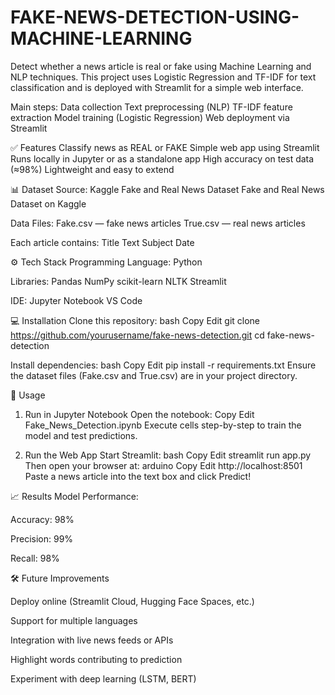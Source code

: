 # FAKE-NEWS-DETECTION-USING-MACHINE-LEARNING

Detect whether a news article is real or fake using Machine Learning and NLP techniques.
This project uses Logistic Regression and TF-IDF for text classification and is deployed with Streamlit for a simple web interface.


Main steps:
Data collection
Text preprocessing (NLP)
TF-IDF feature extraction
Model training (Logistic Regression)
Web deployment via Streamlit


✅ Features
Classify news as REAL or FAKE
Simple web app using Streamlit
Runs locally in Jupyter or as a standalone app
High accuracy on test data (≈98%)
Lightweight and easy to extend


📊 Dataset
Source: Kaggle Fake and Real News Dataset
Fake and Real News Dataset on Kaggle

Data Files:
Fake.csv — fake news articles
True.csv — real news articles

Each article contains:
Title
Text
Subject
Date


⚙️ Tech Stack
Programming Language: Python

Libraries:
Pandas
NumPy
scikit-learn
NLTK
Streamlit

IDE:
Jupyter Notebook
VS Code


💻 Installation
Clone this repository:
bash
Copy
Edit
git clone https://github.com/yourusername/fake-news-detection.git
cd fake-news-detection

Install dependencies:
bash
Copy
Edit
pip install -r requirements.txt
Ensure the dataset files (Fake.csv and True.csv) are in your project directory.


🚀 Usage
1. Run in Jupyter Notebook
Open the notebook:
Copy
Edit
Fake_News_Detection.ipynb
Execute cells step-by-step to train the model and test predictions.


3. Run the Web App
Start Streamlit:
bash
Copy
Edit
streamlit run app.py
Then open your browser at:
arduino
Copy
Edit
http://localhost:8501
Paste a news article into the text box and click Predict!


📈 Results
Model Performance:

Accuracy: 98%

Precision: 99%

Recall: 98%


🛠️ Future Improvements

Deploy online (Streamlit Cloud, Hugging Face Spaces, etc.)

Support for multiple languages

Integration with live news feeds or APIs

Highlight words contributing to prediction

Experiment with deep learning (LSTM, BERT)
